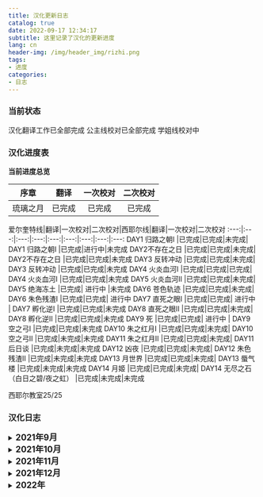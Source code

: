 ```yaml
---
title: 汉化更新日志
catalog: true
date: 2022-09-17 12:34:17
subtitle: 这里记录了汉化的更新进度
lang: cn
header-img: /img/header_img/rizhi.png
tags:
- 进度
categories:
- 日志
---
```


### 当前状态

汉化翻译工作已全部完成
公主线校对已全部完成
学姐线校对中

### 汉化进度表

**当前进度总览**

序章|翻译|一次校对|二次校对
:---:|:---:|:---:|:---:
琉璃之月|已完成|已完成|已完成

爱尔奎特线|翻译|一次校对|二次校对|西耶尔线|翻译|一次校对|二次校对
:---:|:---:|:---:|:---:|:---:|:---:|:---:|:---:|:---:
DAY1 归路之朝Ⅰ |已完成|已完成|未完成| DAY1 归路之朝Ⅰ |已完成|进行中|未完成 
DAY2不存在之日 |已完成|已完成|未完成| DAY2不存在之日 |已完成|已完成|未完成
DAY3 反转冲动 |已完成|已完成|未完成| DAY3 反转冲动 |已完成|已完成|未完成 
DAY4 火炎血河Ⅰ |已完成|已完成|已完成| DAY4 火炎血河Ⅰ |已完成|已完成|未完成
DAY5 火炎血河Ⅱ |已完成|已完成|未完成| DAY5 绝海冻土 |已完成| 进行中 |未完成
DAY6 苍色轨迹 |已完成|已完成|未完成| DAY6 朱色残渣Ⅰ |已完成|已完成| 进行中
DAY7 直死之眼Ⅰ |已完成|已完成| 进行中 | DAY7 孵化逆Ⅰ |已完成|已完成|未完成
DAY8 直死之眼Ⅱ |已完成|已完成|未完成| DAY8 孵化逆Ⅱ |已完成|已完成|未完成
DAY9 死 |已完成|已完成| 进行中 | DAY9 空之弓Ⅰ |已完成|已完成|未完成
DAY10 朱之红月Ⅰ |已完成|已完成|未完成| DAY10 空之弓Ⅱ |已完成|未完成|未完成
DAY11 朱之红月Ⅱ |已完成|已完成|未完成| DAY11 后日谈 |已完成|未完成|未完成
DAY12 凶夜 |已完成|已完成|未完成| DAY12 朱色残渣Ⅱ |已完成|未完成|未完成
DAY13 月世界 |已完成|已完成|未完成| DAY13 蜃气楼 |已完成|未完成|未完成
DAY14 月姬 |已完成|已完成|未完成| DAY14 无尽之石（白日之碧/夜之虹） |已完成|未完成|未完成

西耶尔教室25/25

### 汉化日志
<details>
  <summary><b><big>2021年9月</big></b></summary>
    <b>2021/9/26</b><br>
    部分文本错别字修正<br>
    学姐线第三章反转冲动完成<br>
    火炎血河I在酒店选择逃回宅邸的DE完成<br>
    <b>2021/9/27</b><br>
    部分文本错别字修正<br>
    学姐线第四章火炎血河汉化了四篇文本<br>
    汉化总进度218/526篇<br>
    <b>2021/9/28</b><br>
    公主线部分文本修正<br>
    选择不给公主看眼镜后的对话完成<br>
    在酒店里选择留下来观察情况的DE完成<br>
    学姐线第四章火炎血河I完成(主要是汉化了掉公主好感度的选项，这段还是属于共通线)<br>
    第二章狗叫那晚的文本重新翻译<br>
    汉化总进度222/526篇<br>
    <b>2021/9/29</b><br>
    部分文本修正
    学姐线第五章火炎血河II完成了10篇文本
    除了希耶尔教室外，一至四章全部主线及支线汉化完成
    汉化总进度238/526篇
    <b>2021/9/30</b><br>
    部分文本修正<br>
    学姐线OP前的全部主线及支线（第五章火炎血河II）完成<br>
    希耶尔教室汉化了8篇文本<br>
    汉化总进度251/526篇<br>
</details>


<details>
  <summary><b><big>2021年10月</big></b></summary>
<b>2021/10/1</b><br>
诺耶尔、西耶尔、弗洛福修改为官方译名<br>
部分已机翻部分文本修正<br>
第五章绝海冻土汉化了5篇文本<br>
争取明天或者后天把第五章翻完<br>
汉化总进度256/526篇<br>
<b>2021/10/2 汉化发布v0.5版本</b><br>
部分文本修正<br>
第五章绝海冻土完成<br>
汉化总进度263/526篇<br>
<b>2021/10/3</b><br>
截至目前，公主线和学姐线的第五章（火炎血河II、绝海冻土）前所有分支均汉化完成<br>
部分文本修正<br>
ruje0504老师把西耶尔教室的隐藏文本汉化了<br>
第六章朱色残渣I完成了9/14篇<br>
争取明天或后天把第六章完成<br>
汉化总进度272/526篇<br>
<b>2021/10/4 汉化发布v0.6版本</b><br>
部分文本修正<br>
第六章朱色残渣I完成<br>
汉化总进度277/527篇<br>
<b>2021/10/5</b><br>
学姐线从第七章开始每章文本量会比之前要多一些，预计以后会一到两个周翻完一章<br>
第七章孵化逆I进度2/21篇<br>
<b>2021/10/6</b><br>
第七章孵化逆I进度6/21篇<br>
<b>2021/10/7</b><br>
部分已翻文本修正<br>
ruje0504老师给两个OP加了中日字幕（发布的新版本仅更新了OP字幕）<br>
第七章孵化逆I进度8/21篇<br>
<b>2021/10/8</b><br>
ruje0504老师翻译完成了第15章<br>
第七章孵化逆I进度12/21篇<br>
发现第七章放学后去找学姐的时候好感度不同还会触发不一样的对话，好感度低了学姐会吃醋，挺有意思的<br>
<b>2021/10/9</b><br>
第七章孵化逆I进度16/21篇<br>
最后的五篇文本量巨大，估计一天一篇吧，争取下周五前后把第七章弄完发出来<br>
<b>2021/10/10 汉化发布v0.66版本</b><br>
此次临时发布中期进度，汉化进度到day7深夜去找公主之前<br>
更新了版权信息<br>
第七章孵化逆I进度17/21篇<br>
更新了西耶尔教室的字体<br>
请务必更新包括文本文件在内的完整汉化补丁包<br>
<b>2021/10/11</b><br>
ruje0504老师汉化了部分ui，仅限1.0.2版本<br>
第七章孵化逆I进度18/21篇<br>
<b>2021/10/12</b><br>
马里奥这小子的嘴臭部分还挺难翻的，这次翻译的有点放飞自我<br>
第七章孵化逆I进度20/21篇<br>
<b>2021/10/13 汉化发布v0.7版本</b><br>
第七章孵化逆I汉化完成<br>
测试了一下ui汉化发现1.0.1版本也可以正常使用<br>
汉化总进度300/526篇<br>
<b>2021/10/14</b><br>
部分已翻文本修正<br>
ruje0504老师把ui都汉化完了，修复了部分bug<br>
第八章孵化逆II共15篇文本，大概一到两周之内完成<br>
第八章孵化逆II进度2/15篇<br>
<b>2021/10/15</b><br>
第八章孵化逆II进度3/15篇<br>
<b>2021/10/16</b><br>
第八章孵化逆II进度5/15篇<br>
<b>2021/10/17</b><br>
ruje0504老师更新了ui汉化，汉化了第二和第十四章的片头动画<br>
第八章孵化逆II进度7/15篇<br>
<b>2021/10/18</b><br>
部分文本修正<br>
第八章孵化逆II进度9/15篇<br>
<b>2021/10/19</b><br>
第八章孵化逆II进度10/15篇<br>
汉化第八章的时候打算把公主线的眩病月DE汉化一下，先列进计划<br>
<b>2021/10/20</b><br>
第八章孵化逆II进度11/15篇<br>
<b>2021/10/21</b><br>
第八章孵化逆II进度13/15篇<br>
预计这周末更新第八章<br>
<b>2021/10/22</b><br>
第八章孵化逆II进度14/15篇<br>
部分已翻文本修正润色<br>
<b>2021/10/23 汉化发布v0.8版本</b><br>
第八章孵化逆II完成<br>
ui方面和部分章节开头动画更新<br>
第九章空之弓I共24篇文本，预计两到三周内完成<br>
汉化总进度315/526篇<br>
<b>2021/10/24</b><br>
第九章空之弓I进度1/24篇<br>
<b>2021/10/25</b><br>
第九章空之弓I进度3/24篇<br>
<b>2021/10/26</b><br>
部分已翻文本校对修正<br>
第九章空之弓I进度5/24篇<br>
第十章空之弓II进度2/28篇<br>
<b>2021/10/27</b><br>
第八章孵化逆II校对完成<br>
第九章空之弓I进度6/24篇<br>
第十章空之弓II进度6/28篇<br>
<b>2021/10/28</b><br>
第九章空之弓I进度8/24篇<br>
第十章空之弓II进度6/28篇<br>
<b>2021/10/29</b><br>
第七章孵化逆I校对完成<br>
第九章空之弓I进度9/24篇<br>
第十章空之弓II进度6/28篇<br>
<b>2021/10/30</b><br>
第六章朱色残渣I校对完成<br>
第九章空之弓I进度11/24篇<br>
第十章空之弓II进度10/28篇<br>
<b>2021/10/31</b><br>
第九章空之弓I进度12/24篇<br>
第十章空之弓II进度10/28篇<br>
</details>

<details>
  <summary><b><big>2021年11月</big></b></summary>
<b>2021/11/1</b><br>
公主线第十章朱之红月I主线及支线、眩病月完成<br>
第九章空之弓I进度13/24篇<br>
第十章空之弓II进度12/28篇<br>
<b>2021/11/2</b><br>
公主线第十二章凶夜校对完成<br>
第九章空之弓I进度16/24篇<br>
第十章空之弓II进度12/28篇<br>
<b>2021/11/3</b><br>
公主线第六章苍色轨迹校对完成<br>
第九章空之弓I进度17/24篇<br>
第十章空之弓II进度12/28篇<br>
<b>2021/11/4</b><br>
公主线第九章死校对完成<br>
第九章空之弓I进度18/24篇<br>
第十章空之弓II进度14/28篇<br>
<b>2021/11/5</b><br>
第九章空之弓I进度22/24篇<br>
第十章空之弓II进度17/28篇<br>
预计可以在下周恢复汉化补丁的发布，顺带更新第九章<br>
<b>2021/11/6 汉化发布v0.89版本</b><br>
此次是恢复更新后发布第一个版本，对公主线主线进行了大量的重新翻译及校正，并补充汉化了公主线的一至六、九、十、十二章的全部分支<br>
字体文件添加了个别缺字体的字，补充了部分UI的汉化。学姐线更新至第九章末尾<br>
第九章空之弓I进度22/24篇<br>
第十章空之弓II进度17/28篇<br>
汉化总进度384/526篇<br>
<b>2021/11/7</b><br>
第九章空之弓I进度23/24篇<br>
第十章空之弓II进度17/28篇<br>
公主线第七章直死之眼I主线及支线全部完成<br>
<b>2021/11/8</b><br>
公主线第七章直死之眼I校对完成<br>
第九章空之弓I翻译完成，待校对<br>
第十章空之弓II进度17/28篇<br>
部分专有名词修正<br>
<b>2021/11/9</b><br>
学姐线第九章空之弓I校对中<br>
公主线第十一章朱之红月I全部完成待校对<br>
第十章空之弓II进度17/28篇<br>
第十一章共六篇文本<br>
<b>2021/11/10 汉化发布v0.9版本</b><br>
学姐线第九章空之弓I校对完成<br>
学姐线十三章蜃气楼开始施工<br>
<b>2021/11/12</b><br>
十章空之弓II进度17/28篇<br>
十一章后日谈1/6篇<br>
十二章朱色残渣10/20篇<br>
十三章蜃气楼11/36篇<br>
<b>2021/11/13</b><br>
十章空之弓II进度18/28篇<br>
十一章后日谈2/6篇<br>
十二章朱色残渣10/20篇<br>
十三章蜃气楼11/36篇<br>
<b>2021/11/14</b><br>
十章空之弓II进度18/28篇<br>
十一章后日谈3/6篇<br>
十二章朱色残渣10/20篇<br>
十三章蜃气楼11/36篇<br>
<b>2021/11/15</b><br>
十章空之弓II进度18/28篇<br>
十一章后日谈4/6篇<br>
十二章朱色残渣10/20篇<br>
十三章蜃气楼11/36篇<br>
<b>2021/11/16</b><br>
公主线主线及支线全部完成，部分章节待校对<br>
十章空之弓II进度19/28篇<br>
十一章后日谈4/6篇<br>
十二章朱色残渣10/20篇<br>
十三章蜃气楼11/36篇<br>
汉化总进度422/526篇<br>
<b>2021/11/17</b><br>
十一章后日谈5/6篇<br>
十章空之弓II进度19/28篇<br>
下次将更新学姐线第十章、十一章<br>
<b>2021/11/19</b><br>
十一章后日谈完成待校对<br>
十章空之弓II进度19/28篇<br>
下次将更新学姐线第十章、十一章<br>
<b>2021/11/20</b><br>
汉化了部分公主小课堂环节，不过因为这部分包的体积过大，可能不会包含进汉化补丁中<br>
十章空之弓II进度19/28篇<br>
<b>2021/11/21</b><br>
十章空之弓II进度19/28篇<br>
十二章朱色残渣II进度11/20篇<br>
<b>2021/11/22</b><br>
十章空之弓II进度22/28篇<br>
十二章朱色残渣II进度11/20篇<br>
十三章蜃气楼进度12/36篇<br>
<b>2021/11/25</b><br>
十章空之弓II进度22/28篇<br>
十二章朱色残渣II进度11/20篇<br>
十三章蜃气楼进度13/36篇<br>
<b>2021/11/26</b><br>
十章空之弓II进度22/28篇<br>
十二章朱色残渣II进度11/20篇<br>
十三章蜃气楼进度14/36篇<br>
<b>2021/11/27</b><br>
公主线第四章火炎血河I进行大量的重新翻译及校正<br>
十章空之弓II进度22/28篇<br>
十二章朱色残渣II进度11/20篇<br>
十三章蜃气楼进度15/36篇<br>
<b>2021/11/28</b><br>
十章空之弓II进度22/28篇<br>
十二章朱色残渣II进度11/20篇<br>
十三章蜃气楼进度16/36篇<br>
<b>2021/11/29</b><br>
十章空之弓II进度22/28篇<br>
十二章朱色残渣II进度11/20篇<br>
十三章蜃气楼进度17/36篇<br>
</details>

<details>
  <summary><b><big>2021年12月</big></b></summary>
<b>2021/12/1</b><br>
学姐线十二章朱色残渣II完成<br>
十章空之弓II进度22/28篇<br>
十三章蜃气楼进度17/36篇<br>
<b>2021/12/3</b><br>
十章空之弓II进度22/28篇<br>
十三章蜃气楼进度18/36篇<br>
十四章无尽之石（夜之虹）共9篇文本<br>
无尽之石（白日之碧）共29篇文本<br>
<b>2021/12/4</b><br>
十章空之弓II进度22/28篇<br>
十三章蜃气楼进度18/36篇<br>
十四章无尽之石（夜之虹）1/9篇<br>
<b>2021/12/6 汉化发布v1.0版本</b><br>
十章空之弓II完成<br>
十三章蜃气楼进度18/36篇<br>
十四章无尽之石（夜之虹）2/9篇<br>
<b>2021/12/7</b><br>
十三章蜃气楼施工中<br>
十四章无尽之石（夜之虹）3/9篇<br>
无尽之石（白日之碧）施工中<br>
<b>2021/12/8</b><br>
十三章蜃气楼施工中<br>
十四章无尽之石（夜之虹）4/9篇<br>
无尽之石（白日之碧）施工中<br>
<b>2021/12/9</b><br>
十三章蜃气楼施工中<br>
十四章无尽之石（夜之虹）5/9篇<br>
无尽之石（白日之碧）施工中<br>
<b>2021/12/10</b><br>
十三章蜃气楼施工中<br>
十四章无尽之石（夜之虹）6/9篇<br>
无尽之石（白日之碧）施工中<br>
<b>2021/12/11 汉化更新v1.05版本</b><br>
公主线第四第五章部分文本校对完毕，修复了部分bug<br>
十三章蜃气楼施工中<br>
十四章无尽之石（夜之虹）6/9篇<br>
无尽之石（白日之碧）施工中<br>
<b>2021/12/12</b><br>
十三章蜃气楼施工中<br>
十四章无尽之石（夜之虹）7/9篇<br>
无尽之石（白日之碧）施工中<br>
<b>2021/12/13</b><br>
十三章蜃气楼施工中<br>
十四章无尽之石（夜之虹）8/9篇<br>
无尽之石（白日之碧）施工中<br>
<b>2021/12/14</b><br>
十四章无尽之石（夜之虹）完成<br>
十三章蜃气楼施工中<br>
无尽之石（白日之碧）施工中<br>
<b>2021/12/15</b><br>
眩病月卡死bug正在修复<br>
十三章蜃气楼施工中<br>
无尽之石（白日之碧）施工中<br>
<b>2021/12/16</b><br>
十三章蜃气楼施工中<br>
无尽之石（白日之碧）前半段施工中<br>
无尽之石（白日之碧）后半段1/15篇<br>
<b>2021/12/17</b><br>
十三章蜃气楼施工中<br>
无尽之石（白日之碧）前半段施工中<br>
无尽之石（白日之碧）后半段2/15篇<br>
<b>2021/12/19 汉化更新v1.06版本</b><br>
更正了玩家反馈的错别字，修复了眩病月卡死的bug，及部分文本重复或错位的bug<br>
十三章蜃气楼施工中<br>
无尽之石（白日之碧）前半段施工中<br>
无尽之石（白日之碧）后半段3/15篇<br>
<b>2021/12/20</b><br>
十三章蜃气楼施工中<br>
无尽之石（白日之碧）前半段施工中<br>
无尽之石（白日之碧）后半段4/15篇<br>
<b>2021/12/21</b><br>
十三章蜃气楼施工中<br>
无尽之石（白日之碧）前半段施工中<br>
无尽之石（白日之碧）后半段5/15篇<br>
<b>2021/12/22</b><br>
十三章蜃气楼施工中<br>
无尽之石（白日之碧）前半段施工中<br>
无尽之石（白日之碧）后半段6/15篇<br>
<b>2021/12/24</b><br>
十三章蜃气楼施工中<br>
无尽之石（白日之碧）前半段施工中<br>
无尽之石（白日之碧）后半段7/15篇<br>
<b>2021/12/25</b><br>
十三章蜃气楼施工中<br>
无尽之石（白日之碧）前半段施工中<br>
无尽之石（白日之碧）后半段8/15篇<br>
<b>2021/12/26</b><br>
写了一份汉化补丁食用教程，详见汉化补丁网盘链接<br>
十三章蜃气楼施工中<br>
无尽之石（白日之碧）前半段施工中<br>
无尽之石（白日之碧）后半段9/15篇<br>
<b>2021/12/27</b><br>
十三章蜃气楼施工中<br>
无尽之石（白日之碧）前半段施工中<br>
无尽之石（白日之碧）后半段10/15<br>
<b>2021/12/28</b><br>
十三章蜃气楼施工中<br>
无尽之石（白日之碧）前半段施工中<br>
无尽之石（白日之碧）后半段11/15<br>
<b>2021/12/30</b><br>
十三章蜃气楼施工中<br>
无尽之石（白日之碧）前半段施工中<br>
无尽之石（白日之碧）后半段12/15<br>
</details>

<details>
  <summary><b><big>2022年</big></b></summary>
<b>2022/1/1</b><br>
十三章蜃气楼施工中<br>
无尽之石（白日之碧）前半段施工中<br>
无尽之石（白日之碧）后半段13/15<br>
<b>2022/1/3</b><br>
十三章蜃气楼施工中<br>
无尽之石（白日之碧）前半段施工中<br>
无尽之石（白日之碧）后半段14/15<br>
<b>2022/1/25 汉化更新v1.07版本</b><br>
发布一版游戏日文原文的EPUB电子书<br>
对第二章、公主线第四、第五章进行了大量的重新翻译及校对<br>
更新十四章后半段<br>
十三章蜃气楼施工中<br>
无尽之石（白日之碧）前半段施工中<br>
无尽之石（白日之碧）后半段14/15<br>
<b>2022/1/27</b><br>
西耶尔教室12/25<br>
<b>2022/3/27 汉化更新v1.08版本</b><br>
对第二章、公主线第四、第五章、第六章进行了大量重新翻译及校对<br>
西耶尔教室全部翻译完毕，修正了部分显示错误与错别字<br>
十三章蜃气楼施工中<br>
无尽之石（白日之碧）前半段施工中<br>
无尽之石（白日之碧）后半段14/15<br>
<b>2022/4/5</b><br>
无尽之石（白日之碧）后半段完成<br>
<b>2022/4/15</b><br>
公主线第七章校对完成<br>
<b>2022/4/21</b><br>
十三章蜃气楼35/36篇<br>
无尽之石（白日之碧）前半段剩余15%<br>
<b>2022/4/22</b><br>
十三章蜃气楼完成<br>
<b>2022/4/29 汉化更新v2.0版本</b><br>
无尽之石（白日之碧）完成<br>
所有翻译工作已全部完成，正在进行文本的整理与测试<br>
准备完整汉化补丁发布<br>
<b>2022/4/30 汉化更新v2.01版本</b><br>
修正了一处显示错误<br>
<b>2022/5/4 汉化更新v2.02版本</b><br>
修正了第三章遇公主时的字体错乱问题<br>
<b>2022/5/13 汉化更新v2.10版本</b><br>
公主线第八章校对完毕<br>
修正了部分错别字<br>
修正了部分字体显示错误<br>
<b>2022/7/13 汉化更新v2.13版本</b><br>
公主线一至十章校对完毕<br>
修正了反馈表中的BUG<br>
<b>2022/9/10</b><br>
游戏CG的汉化已经全部完成，预计在2.20版本实装<br>
因cg汉化使用方法特殊，届时将一并更新汉化补丁的使用教程<br>
<b>2022/9/12</b><br>
重新制作了游戏开场的视频<br>
新版本的汉化使用教程已经编写完毕，预计在公主线全线校对完成之后一并发布<br>
<b>2022/9/26 汉化更新v2.30版本</b><br>
修正了大量的翻译错误<br>
公主线全线校对完毕<br>
对游戏序章的视频进行了重构<br>
游戏CG的汉化已完成<br>
汉化教程已更新<br>
</details>


